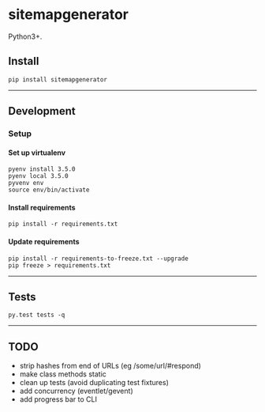 # sitemapgenerator

Python3+.

## Install
```
pip install sitemapgenerator
```




-----------------------------------------------------------

## Development

### Setup

#### Set up virtualenv
```
pyenv install 3.5.0
pyenv local 3.5.0
pyvenv env
source env/bin/activate
```

#### Install requirements
```
pip install -r requirements.txt
```

#### Update requirements
```
pip install -r requirements-to-freeze.txt --upgrade
pip freeze > requirements.txt
```

-----------------------------------------------------------

## Tests

```
py.test tests -q
```



-----------------------------------------------------------

## TODO

- strip hashes from end of URLs (eg /some/url/#respond)
- make class methods static
- clean up tests (avoid duplicating test fixtures)
- add concurrency (eventlet/gevent)
- add progress bar to CLI
